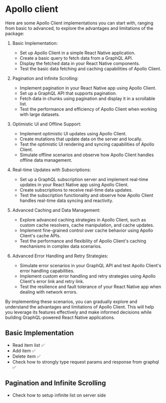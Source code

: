 # Apollo client

Here are some Apollo Client implementations you can start with, ranging from basic to advanced, to explore the advantages and limitations of the package:

1. Basic Implementation:
   - Set up Apollo Client in a simple React Native application.
   - Create a basic query to fetch data from a GraphQL API.
   - Display the fetched data in your React Native components.
   - Test the basic data fetching and caching capabilities of Apollo Client.

2. Pagination and Infinite Scrolling:
   - Implement pagination in your React Native app using Apollo Client.
   - Set up a GraphQL API that supports pagination.
   - Fetch data in chunks using pagination and display it in a scrollable list.
   - Test the performance and efficiency of Apollo Client when working with large datasets.

3. Optimistic UI and Offline Support:
   - Implement optimistic UI updates using Apollo Client.
   - Create mutations that update data on the server and locally.
   - Test the optimistic UI rendering and syncing capabilities of Apollo Client.
   - Simulate offline scenarios and observe how Apollo Client handles offline data management.

4. Real-time Updates with Subscriptions:
   - Set up a GraphQL subscription server and implement real-time updates in your React Native app using Apollo Client.
   - Create subscriptions to receive real-time data updates.
   - Test the subscription functionality and observe how Apollo Client handles real-time data syncing and reactivity.

5. Advanced Caching and Data Management:
   - Explore advanced caching strategies in Apollo Client, such as custom cache resolvers, cache manipulation, and cache updates.
   - Implement fine-grained control over cache behavior using Apollo Client's cache APIs.
   - Test the performance and flexibility of Apollo Client's caching mechanisms in complex data scenarios.

6. Advanced Error Handling and Retry Strategies:
   - Simulate error scenarios in your GraphQL API and test Apollo Client's error handling capabilities.
   - Implement custom error handling and retry strategies using Apollo Client's error link and retry link.
   - Test the resilience and fault tolerance of your React Native app when dealing with network errors.

By implementing these scenarios, you can gradually explore and understand the advantages and limitations of Apollo Client. This will help you leverage its features effectively and make informed decisions while building GraphQL-powered React Native applications.

## Basic Implementation

- Read item list ✅
- Add item ✅
- Delete item ✅
- Check how to strongly type request params and response from graphql ✅

## Pagination and Infinite Scrolling

- Check how to setup infinite list on server side
